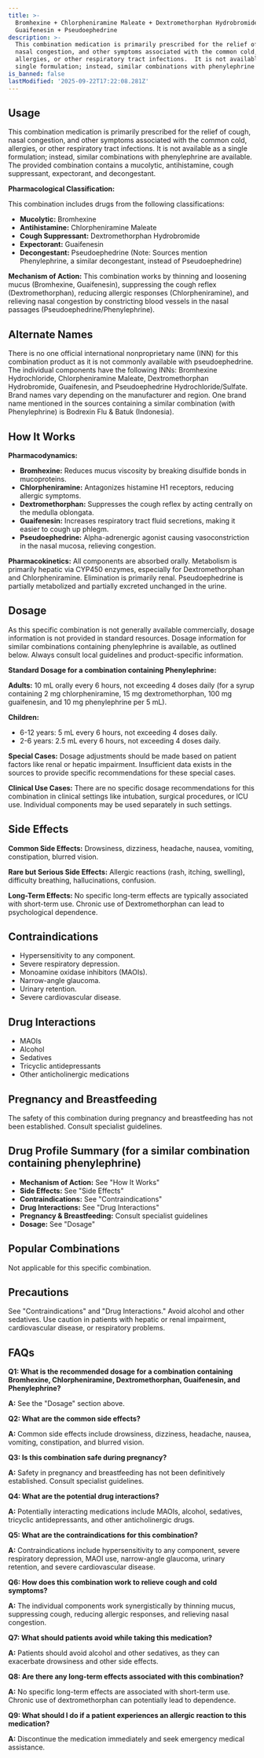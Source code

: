 ```yaml
---
title: >-
  Bromhexine + Chlorpheniramine Maleate + Dextromethorphan Hydrobromide +
  Guaifenesin + Pseudoephedrine
description: >-
  This combination medication is primarily prescribed for the relief of cough,
  nasal congestion, and other symptoms associated with the common cold,
  allergies, or other respiratory tract infections.  It is not available as a
  single formulation; instead, similar combinations with phenylephrine are a...
is_banned: false
lastModified: '2025-09-22T17:22:08.281Z'
---
```

## **Usage**

This combination medication is primarily prescribed for the relief of cough, nasal congestion, and other symptoms associated with the common cold, allergies, or other respiratory tract infections.  It is not available as a single formulation; instead, similar combinations with phenylephrine are available. The provided combination contains a mucolytic, antihistamine, cough suppressant, expectorant, and decongestant.

**Pharmacological Classification:**

This combination includes drugs from the following classifications:

* **Mucolytic:** Bromhexine
* **Antihistamine:** Chlorpheniramine Maleate
* **Cough Suppressant:** Dextromethorphan Hydrobromide
* **Expectorant:** Guaifenesin
* **Decongestant:** Pseudoephedrine (Note: Sources mention Phenylephrine, a similar decongestant, instead of Pseudoephedrine)

**Mechanism of Action:** This combination works by thinning and loosening mucus (Bromhexine, Guaifenesin), suppressing the cough reflex (Dextromethorphan), reducing allergic responses (Chlorpheniramine), and relieving nasal congestion by constricting blood vessels in the nasal passages (Pseudoephedrine/Phenylephrine).

## **Alternate Names**

There is no one official international nonproprietary name (INN) for this combination product as it is not commonly available with pseudoephedrine.  The individual components have the following INNs: Bromhexine Hydrochloride, Chlorpheniramine Maleate, Dextromethorphan Hydrobromide, Guaifenesin, and Pseudoephedrine Hydrochloride/Sulfate. Brand names vary depending on the manufacturer and region. One brand name mentioned in the sources containing a similar combination (with Phenylephrine) is Bodrexin Flu & Batuk (Indonesia).


## **How It Works**

**Pharmacodynamics:**

* **Bromhexine:** Reduces mucus viscosity by breaking disulfide bonds in mucoproteins.
* **Chlorpheniramine:** Antagonizes histamine H1 receptors, reducing allergic symptoms.
* **Dextromethorphan:**  Suppresses the cough reflex by acting centrally on the medulla oblongata.
* **Guaifenesin:** Increases respiratory tract fluid secretions, making it easier to cough up phlegm.
* **Pseudoephedrine:**  Alpha-adrenergic agonist causing vasoconstriction in the nasal mucosa, relieving congestion.

**Pharmacokinetics:** All components are absorbed orally.  Metabolism is primarily hepatic via CYP450 enzymes, especially for Dextromethorphan and Chlorpheniramine. Elimination is primarily renal.  Pseudoephedrine is partially metabolized and partially excreted unchanged in the urine.


## **Dosage**

As this specific combination is not generally available commercially, dosage information is not provided in standard resources. Dosage information for similar combinations containing phenylephrine is available, as outlined below.  Always consult local guidelines and product-specific information.

**Standard Dosage for a combination containing Phenylephrine:**

**Adults:** 10 mL orally every 6 hours, not exceeding 4 doses daily (for a syrup containing 2 mg chlorpheniramine, 15 mg dextromethorphan, 100 mg guaifenesin, and 10 mg phenylephrine per 5 mL).

**Children:**
* 6-12 years: 5 mL every 6 hours, not exceeding 4 doses daily.
* 2-6 years: 2.5 mL every 6 hours, not exceeding 4 doses daily.

**Special Cases:**  Dosage adjustments should be made based on patient factors like renal or hepatic impairment. Insufficient data exists in the sources to provide specific recommendations for these special cases.

**Clinical Use Cases:** There are no specific dosage recommendations for this combination in clinical settings like intubation, surgical procedures, or ICU use.  Individual components may be used separately in such settings.

## **Side Effects**

**Common Side Effects:**  Drowsiness, dizziness, headache, nausea, vomiting, constipation, blurred vision.

**Rare but Serious Side Effects:** Allergic reactions (rash, itching, swelling), difficulty breathing, hallucinations, confusion.

**Long-Term Effects:**  No specific long-term effects are typically associated with short-term use. Chronic use of Dextromethorphan can lead to psychological dependence.


## **Contraindications**

* Hypersensitivity to any component.
* Severe respiratory depression.
* Monoamine oxidase inhibitors (MAOIs).
* Narrow-angle glaucoma.
* Urinary retention.
* Severe cardiovascular disease.

## **Drug Interactions**

* MAOIs
* Alcohol
* Sedatives
* Tricyclic antidepressants
* Other anticholinergic medications


## **Pregnancy and Breastfeeding**

The safety of this combination during pregnancy and breastfeeding has not been established. Consult specialist guidelines.


## **Drug Profile Summary** (for a similar combination containing phenylephrine)

* **Mechanism of Action:** See "How It Works"
* **Side Effects:** See "Side Effects"
* **Contraindications:** See "Contraindications"
* **Drug Interactions:** See "Drug Interactions"
* **Pregnancy & Breastfeeding:** Consult specialist guidelines
* **Dosage:** See "Dosage"


## **Popular Combinations**

Not applicable for this specific combination.

## **Precautions**

See "Contraindications" and "Drug Interactions." Avoid alcohol and other sedatives. Use caution in patients with hepatic or renal impairment, cardiovascular disease, or respiratory problems.



## **FAQs**


**Q1: What is the recommended dosage for a combination containing Bromhexine, Chlorpheniramine, Dextromethorphan, Guaifenesin, and Phenylephrine?**

**A:** See the "Dosage" section above.

**Q2: What are the common side effects?**

**A:**  Common side effects include drowsiness, dizziness, headache, nausea, vomiting, constipation, and blurred vision.

**Q3: Is this combination safe during pregnancy?**

**A:** Safety in pregnancy and breastfeeding has not been definitively established. Consult specialist guidelines.

**Q4: What are the potential drug interactions?**

**A:**  Potentially interacting medications include MAOIs, alcohol, sedatives, tricyclic antidepressants, and other anticholinergic drugs.

**Q5: What are the contraindications for this combination?**

**A:** Contraindications include hypersensitivity to any component, severe respiratory depression, MAOI use, narrow-angle glaucoma, urinary retention, and severe cardiovascular disease.

**Q6: How does this combination work to relieve cough and cold symptoms?**

**A:**  The individual components work synergistically by thinning mucus, suppressing cough, reducing allergic responses, and relieving nasal congestion.

**Q7: What should patients avoid while taking this medication?**

**A:** Patients should avoid alcohol and other sedatives, as they can exacerbate drowsiness and other side effects.

**Q8:  Are there any long-term effects associated with this combination?**

**A:**  No specific long-term effects are associated with short-term use. Chronic use of dextromethorphan can potentially lead to dependence.

**Q9: What should I do if a patient experiences an allergic reaction to this medication?**

**A:** Discontinue the medication immediately and seek emergency medical assistance.



